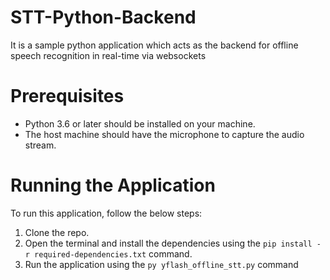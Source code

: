 # STT-Python-Backend
It is a sample python application which acts as the backend for offline speech recognition in real-time via websockets

# Prerequisites
- Python 3.6 or later should be installed on your machine.
- The host machine should have the microphone to capture the audio stream.

# Running the Application
To run this application, follow the below steps:

1. Clone the repo.
2. Open the terminal and install the dependencies using the ```pip install -r required-dependencies.txt``` command.
3. Run the application using the ```py yflash_offline_stt.py``` command
